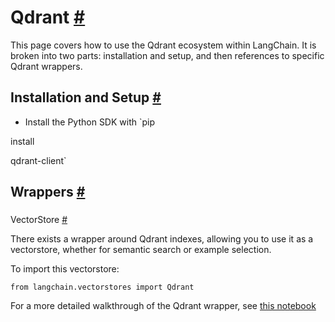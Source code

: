 


 Qdrant
 [#](#qdrant "Permalink to this headline")
===================================================



 This page covers how to use the Qdrant ecosystem within LangChain.
It is broken into two parts: installation and setup, and then references to specific Qdrant wrappers.
 




 Installation and Setup
 [#](#installation-and-setup "Permalink to this headline")
-----------------------------------------------------------------------------------


* Install the Python SDK with
 `pip
 

 install
 

 qdrant-client`





 Wrappers
 [#](#wrappers "Permalink to this headline")
-------------------------------------------------------



### 
 VectorStore
 [#](#vectorstore "Permalink to this headline")



 There exists a wrapper around Qdrant indexes, allowing you to use it as a vectorstore,
whether for semantic search or example selection.
 



 To import this vectorstore:
 





```
from langchain.vectorstores import Qdrant

```




 For a more detailed walkthrough of the Qdrant wrapper, see
 [this notebook](../modules/indexes/vectorstores/examples/qdrant)







